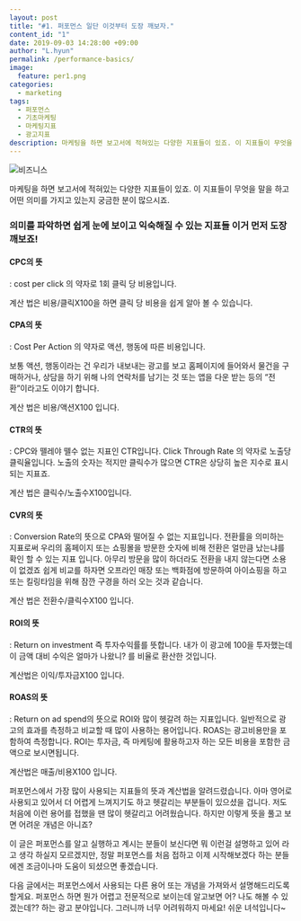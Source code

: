 ```yaml
---
layout: post
title: "#1. 퍼포먼스 일단 이것부터 도장 깨보자."
content_id: "1"
date: 2019-09-03 14:28:00 +09:00
author: "L.hyun"
permalink: /performance-basics/
image:
  feature: per1.png
categories:
  - marketing
tags:
  - 퍼포먼스
  - 기초마케팅
  - 마케팅지표
  - 광고지표
description: 마케팅을 하면 보고서에 적혀있는 다양한 지표들이 있죠. 이 지표들이 무엇을 말을 하고 어떤 의미를 가지고 있는지에 대해 다뤄보려고 합니다.
---
```


![비즈니스](https://lh3.googleusercontent.com/HxJrc4ChIXKeXFTbupUaomGW77XSvD992dG3jJpKdG2VbUJvSL94HbbjSU3HNnAocUiAJ6E5rYDGftHtAcLBnPn1fKL_bfj8N5Q5uNVaRFJIZM0V3RK5sKA0SH59--cRyPup2YqvPNDihHfglrf5pO5oFliksRl5O_vYEmoOmlK9I1MBBaa0huG_8ILI0Yeha-8gCbdCDDR9-9WKnthxkY09bFS0Y3Y6MkAICIcPdd4oJWkMCnuXPBCi7Zjm39_BrkKrjYtr11h7p-tiajEaLy--yFL72g2JhaMSzYsrkYGyw4oWwVqk-h-tNh5rAY4henFDjh5trxgGQ0XgYpz_XGm4qb3ixNkHLZKHObNTOq4DTgG87gVTokgYeiEFYIUODXlb8c7OBNjqFuRKTo0o-PL6by8o3Zf8u02aS0-cVJ5EvB2g7r9rNu2_1hWt0UAd0SzIVJti-b9cWVpivYTfPeBBOsDO-azSBHAmNYL7rLBeit8NpcySd2Ryr3E95uEPy03rfx_HDSDnKxBxB_AowAvrVB0L1QlxXhwochgplduGa9qeNKOIaA3PAsJUpjc0fMoYT-SDtmzvTb4rFEa4gT0DuBL8PVQzTIHePzV51Dm9gv9VvtE3ZyawhrO08l8NOKrnfUxp4l6vmRFA9-CwqC1MDO2j18Qxatzcvo26vAkwqSQOhAzS2TE=w1200-h628-no)

마케팅을 하면 보고서에 적혀있는 다양한 지표들이 있죠. 이 지표들이 무엇을 말을 하고 어떤 의미를 가지고 있는지 궁금한 분이 많으시죠.

### 의미를 파악하면 쉽게 눈에 보이고 익숙해질 수 있는 지표들 이거 먼저 도장 깨보죠!

#### CPC의 뜻

: cost per click 의 약자로 1회 클릭 당 비용입니다.

계산 법은 비용/클릭X100을 하면 클릭 당 비용을 쉽게 알아 볼 수 있습니다.

#### CPA의 뜻

: Cost Per Action 의 약자로 액션, 행동에 따른 비용입니다.

보통 액션, 행동이라는 건 우리가 내보내는 광고를 보고 홈페이지에 들어와서 물건을 구매하거나, 상담을 하기 위해 나의 연락처를 남기는 것 또는 앱을 다운 받는 등의 “전환”이라고도 이야기 합니다.

계산 법은 비용/액션X100 입니다.

#### CTR의 뜻

: CPC와 뗄레야 뗄수 없는 지표인 CTR입니다. Click Through Rate 의 약자로 노출당 클릭율입니다. 노출의 숫자는 적지만 클릭수가 많으면 CTR은 상당히 높은 지수로 표시 되는 지표죠.

계산 법은 클릭수/노출수X100입니다.

#### CVR의 뜻

: Conversion Rate의 뜻으로 CPA와 떨어질 수 없는 지표입니다. 전환률을 의미하는 지표로써 우리의 홈페이지 또는 쇼핑몰을 방문한 숫자에 비해 전환은 얼만큼 났는냐를 확인 할 수 있는 지표 입니다. 아무리 방문을 많이 하더라도 전환을 내지 않는다면 소용이 없겠죠 쉽게 비교를 하자면 오프라인 매장 또는 백화점에 방문하여 아이쇼핑을 하고 또는 킬링타임을 위해 잠깐 구경을 하러 오는 것과 같습니다.

계산 법은 전환수/클릭수X100 입니다.

#### ROI의 뜻

: Return on investment 즉 투자수익률를 뜻합니다. 내가 이 광고에 100을 투자했는데 이 금액 대비 수익은 얼마가 나왔니? 를 비율로 환산한 것입니다.

계산법은 이익/투자금X100 입니다.

#### ROAS의 뜻

: Return on ad spend의 뜻으로 ROI와 많이 헷갈려 하는 지표입니다. 일반적으로 광고의 효과를 측정하고 비교할 때 많이 사용하는 용어입니다. ROAS는 광고비용만을 포함하여 측정합니다. ROI는 투자금, 즉 마케팅에 활용하고자 하는 모든 비용을 포함한 금액으로 보시면됩니다.

계산법은 매출/비용X100 입니다.

퍼포먼스에서 가장 많이 사용되는 지표들의 뜻과 계산법을 알려드렸습니다. 아마 영어로 사용되고 있어서 더 어렵게 느껴지기도 하고 헷갈리는 부분들이 있으셨을 겁니다. 저도 처음에 이런 용어를 접했을 땐 많이 헷갈리고 어려웠습니다. 하지만 이렇게 뜻을 풀고 보면 어려운 개념은 아니죠?

이 글은 퍼포먼스를 알고 실행하고 계시는 분들이 보신다면 뭐 이런걸 설명하고 있어 라고 생각 하실지 모르겠지만, 정말 퍼포먼스를 처음 접하고 이제 시작해보겠다 하는 분들에겐 조금이나마 도움이 되셨으면 좋겠습니다.

다음 글에서는 퍼포먼스에서 사용되는 다른 용어 또는 개념을 가져와서 설명해드리도록 할게요. 퍼포먼스 하면 뭔가 어렵고 전문적으로 보이는데 알고보면 어? 나도 해볼 수 있겠는데?? 하는 광고 분야입니다. 그러니까 너무 어려워하지 마세요! 쉬운 녀석입니다~
